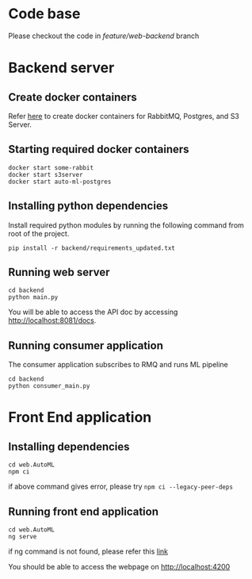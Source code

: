 # Code base

Please checkout the code in _feature/web-backend_ branch
# Backend server

## Create docker containers
Refer [here](https://github.com/sej2020/Machine-Learning-Project/wiki/Web-Service) to create docker containers for RabbitMQ, Postgres, and S3 Server.

## Starting required docker containers
```commandline
docker start some-rabbit
docker start s3server
docker start auto-ml-postgres
```

## Installing python dependencies

Install required python modules by running the following command from root of the project.
```commandline
pip install -r backend/requirements_updated.txt
```

## Running web server

```commandline
cd backend
python main.py
```

You will be able to access the API doc by accessing [http://localhost:8081/docs](http://localhost:8081/docs).

## Running consumer application

The consumer application subscribes to RMQ and runs ML pipeline

```commandline
cd backend
python consumer_main.py
```

# Front End application

## Installing dependencies

```commandline
cd web.AutoML
npm ci
```

if above command gives error, please try ```npm ci --legacy-peer-deps```

## Running front end application

```commandline
cd web.AutoML
ng serve
```

if ng command is not found, please refer this [link](https://medium.com/@angela.amarapala/ways-to-fix-bash-ng-command-not-found-7f329745795)

You should be able to access the webpage on [http://localhost:4200](http://localhost:4200)